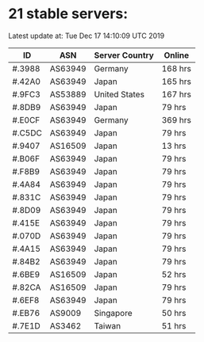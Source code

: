 # 21 stable servers:

Latest update at: Tue Dec 17 14:10:09 UTC 2019

| ID | ASN | Server Country | Online |
| -- | --- | -------------- | ------ |
| #.3988 | AS63949 | Germany | 168 hrs |
| #.42A0 | AS63949 | Japan | 165 hrs |
| #.9FC3 | AS53889 | United States | 167 hrs |
| #.8DB9 | AS63949 | Japan | 79 hrs |
| #.E0CF | AS63949 | Germany | 369 hrs |
| #.C5DC | AS63949 | Japan | 79 hrs |
| #.9407 | AS16509 | Japan | 13 hrs |
| #.B06F | AS63949 | Japan | 79 hrs |
| #.F8B9 | AS63949 | Japan | 79 hrs |
| #.4A84 | AS63949 | Japan | 79 hrs |
| #.831C | AS63949 | Japan | 79 hrs |
| #.8D09 | AS63949 | Japan | 79 hrs |
| #.415E | AS63949 | Japan | 79 hrs |
| #.070D | AS63949 | Japan | 79 hrs |
| #.4A15 | AS63949 | Japan | 79 hrs |
| #.84B2 | AS63949 | Japan | 79 hrs |
| #.6BE9 | AS16509 | Japan | 52 hrs |
| #.82CA | AS16509 | Japan | 79 hrs |
| #.6EF8 | AS63949 | Japan | 79 hrs |
| #.EB76 | AS9009 | Singapore | 50 hrs |
| #.7E1D | AS3462 | Taiwan | 51 hrs |

